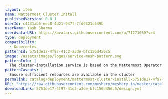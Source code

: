 ```yaml
---
layout: item
name: Mattermost Cluster Install
publishedVersion: 0.0.1
userId: c4431ab5-eec8-4d21-947f-7fd9321c649b
userName: Yash Sharma
userAvatarURL: https://avatars.githubusercontent.com/u/71271069?v=4
type: deployment
compatibility:
  - Kubernetes
patternId: 5751de17-4f97-41c2-a3de-bfc156d456c5
image: /assets/images/logos/service-mesh-pattern.svg
patternInfo: |
  The cluster-installation service is based on the Mattermost Operator model and operates at version 0.3.3. It is responsible for managing the installation and configuration of the Mattermost operator in default namespace
patternCaveats: |
  Ensure sufficient resources are available in the cluster
permalink: catalog/deployment/mattermost-cluster-install-5751de17-4f97-41c2-a3de-bfc156d456c5.html
URL: "https://raw.githubusercontent.com/meshery/meshery.io/master/catalog/5751de17-4f97-41c2-a3de-bfc156d456c5/0.0.1/design.yml"
downloadLink: 5751de17-4f97-41c2-a3de-bfc156d456c5/design.yml
---
```

